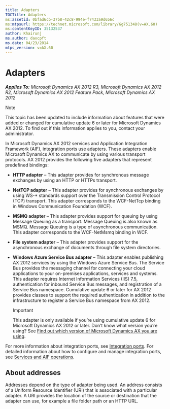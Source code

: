 ```yaml
---
title: Adapters
TOCTitle: Adapters
ms:assetid: 0bfad6cb-37b8-42c8-994e-f7433a9d656c
ms:mtpsurl: https://technet.microsoft.com/library/Gg751348(v=AX.60)
ms:contentKeyID: 35132537
author: Khairunj
ms.author: daxcpft
ms.date: 04/23/2014
mtps_version: v=AX.60
---
```


# Adapters 


_**Applies To:** Microsoft Dynamics AX 2012 R3, Microsoft Dynamics AX 2012 R2, Microsoft Dynamics AX 2012 Feature Pack, Microsoft Dynamics AX 2012_


> [!NOTE]
> <P>This topic has been updated to include information about features that were added or changed for cumulative update 6 or later for Microsoft Dynamics AX 2012. To find out if this information applies to you, contact your administrator.</P>



In Microsoft Dynamics AX 2012 services and Application Integration Framework (AIF), integration ports use adapters. These adapters enable Microsoft Dynamics AX to communicate by using various transport protocols. AX 2012 provides the following five adapters that represent predefined bindings:

  - **HTTP adapter** – This adapter provides for synchronous message exchanges by using an HTTP or HTTPs transport.

  - **NetTCP adapter** – This adapter provides for synchronous exchanges by using WS-\* standards support over the Transmission Control Protocol (TCP) transport. This adapter corresponds to the WCF-NetTcp binding in Windows Communication Foundation (WCF).

  - **MSMQ adapter** – This adapter provides support for queuing by using Message Queuing as a transport. Message Queuing is also known as MSMQ. Message Queuing is a type of asynchronous communication. This adapter corresponds to the WCF-NetMsmq binding in WCF.

  - **File system adapter** – This adapter provides support for the asynchronous exchange of documents through file system directories.

  - **Windows Azure Service Bus adapter** – This adapter enables publishing AX 2012 services by using the Windows Azure Service Bus. The Service Bus provides the messaging channel for connecting your cloud applications to your on-premises applications, services and systems. This adapter requires Internet Information Services (IIS) 7.5, authentication for inbound Service Bus messages, and registration of a Service Bus namespace. Cumulative update 6 or later for AX 2012 provides classes to support the required authentication in addition to the infrastructure to register a Service Bus namespace from AX 2012.
    

    > [!IMPORTANT]
    > <P>This adapter is only available if you’re using cumulative update 6 for Microsoft Dynamics AX 2012 or later. Don’t know what version you’re using? See <A href="find-out-which-version-of-microsoft-dynamics-ax-you-are-using.md">Find out which version of Microsoft Dynamics AX you are using</A>.</P>



For more information about integration ports, see [Integration ports](integration-ports.md). For detailed information about how to configure and manage integration ports, see [Services and AIF operations](services-and-aif-operations.md).

## About addresses

Addresses depend on the type of adapter being used. An address consists of a Uniform Resource Identifier (URI) that is associated with a particular adapter. A URI provides the location of the source or destination that the adapter can use, for example a file folder path or an HTTP URL.

  


